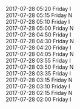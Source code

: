 2017-07-28 05:20 Friday  I  
2017-07-28 05:15 Friday  N  
2017-07-28 05:10 Friday  I  
2017-07-28 05:00 Friday  N  
2017-07-28 04:50 Friday  I  
2017-07-28 04:30 Friday  N  
2017-07-28 04:20 Friday  I  
2017-07-28 04:05 Friday  N  
2017-07-28 03:55 Friday  I  
2017-07-28 03:50 Friday  N  
2017-07-28 03:35 Friday  I  
2017-07-28 03:15 Friday  N  
2017-07-28 03:10 Friday  I  
2017-07-28 02:15 Friday  N  
2017-07-28 02:00 Friday  I  

